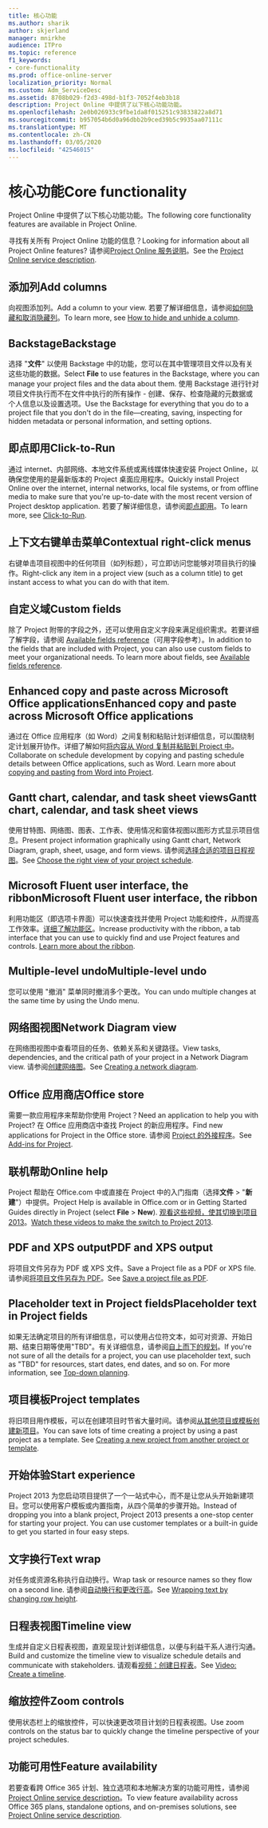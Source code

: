 ```yaml
---
title: 核心功能
ms.author: sharik
author: skjerland
manager: mnirkhe
audience: ITPro
ms.topic: reference
f1_keywords:
- core-functionality
ms.prod: office-online-server
localization_priority: Normal
ms.custom: Adm_ServiceDesc
ms.assetid: 8708b029-f2d3-498d-b1f3-7052f4eb3b18
description: Project Online 中提供了以下核心功能功能。
ms.openlocfilehash: 2e0b026933c9fbe1da8f015251c93833822a8d71
ms.sourcegitcommit: b957054b6d0a96dbb2b9ced39b5c9935aa07111c
ms.translationtype: MT
ms.contentlocale: zh-CN
ms.lasthandoff: 03/05/2020
ms.locfileid: "42546015"
---
```

# <a name="core-functionality"></a><span data-ttu-id="0177a-103">核心功能</span><span class="sxs-lookup"><span data-stu-id="0177a-103">Core functionality</span></span>

<span data-ttu-id="0177a-104">Project Online 中提供了以下核心功能功能。</span><span class="sxs-lookup"><span data-stu-id="0177a-104">The following core functionality features are available in Project Online.</span></span>
  
<span data-ttu-id="0177a-105">寻找有关所有 Project Online 功能的信息？</span><span class="sxs-lookup"><span data-stu-id="0177a-105">Looking for information about all Project Online features?</span></span> <span data-ttu-id="0177a-106">请参阅[Project Online 服务说明](project-online-service-description.md)。</span><span class="sxs-lookup"><span data-stu-id="0177a-106">See the [Project Online service description](project-online-service-description.md).</span></span>
  
## <a name="add-columns"></a><span data-ttu-id="0177a-107">添加列</span><span class="sxs-lookup"><span data-stu-id="0177a-107">Add columns</span></span>

<span data-ttu-id="0177a-108">向视图添加列。</span><span class="sxs-lookup"><span data-stu-id="0177a-108">Add a column to your view.</span></span> <span data-ttu-id="0177a-109">若要了解详细信息，请参阅[如何隐藏和取消隐藏列](https://go.microsoft.com/fwlink/p/?LinkId=271343)。</span><span class="sxs-lookup"><span data-stu-id="0177a-109">To learn more, see [How to hide and unhide a column](https://go.microsoft.com/fwlink/p/?LinkId=271343).</span></span>
  
## <a name="backstage"></a><span data-ttu-id="0177a-110">Backstage</span><span class="sxs-lookup"><span data-stu-id="0177a-110">Backstage</span></span>

<span data-ttu-id="0177a-111">选择 "**文件**" 以使用 Backstage 中的功能，您可以在其中管理项目文件以及有关这些功能的数据。</span><span class="sxs-lookup"><span data-stu-id="0177a-111">Select **File** to use features in the Backstage, where you can manage your project files and the data about them.</span></span> <span data-ttu-id="0177a-112">使用 Backstage 进行针对项目文件执行而不在文件中执行的所有操作 - 创建、保存、检查隐藏的元数据或个人信息以及设置选项。</span><span class="sxs-lookup"><span data-stu-id="0177a-112">Use the Backstage for everything that you do to a project file that you don't do in the file—creating, saving, inspecting for hidden metadata or personal information, and setting options.</span></span> 
  
## <a name="click-to-run"></a><span data-ttu-id="0177a-113">即点即用</span><span class="sxs-lookup"><span data-stu-id="0177a-113">Click-to-Run</span></span>

<span data-ttu-id="0177a-114">通过 internet、内部网络、本地文件系统或离线媒体快速安装 Project Online，以确保您使用的是最新版本的 Project 桌面应用程序。</span><span class="sxs-lookup"><span data-stu-id="0177a-114">Quickly install Project Online over the internet, internal networks, local file systems, or from offline media to make sure that you're up-to-date with the most recent version of Project desktop application.</span></span> <span data-ttu-id="0177a-115">若要了解详细信息，请参阅[即点即用](https://go.microsoft.com/fwlink/p/?LinkId=271596)。</span><span class="sxs-lookup"><span data-stu-id="0177a-115">To learn more, see [Click-to-Run](https://go.microsoft.com/fwlink/p/?LinkId=271596).</span></span>
  
## <a name="contextual-right-click-menus"></a><span data-ttu-id="0177a-116">上下文右键单击菜单</span><span class="sxs-lookup"><span data-stu-id="0177a-116">Contextual right-click menus</span></span>

<span data-ttu-id="0177a-117">右键单击项目视图中的任何项目（如列标题），可立即访问您能够对项目执行的操作。</span><span class="sxs-lookup"><span data-stu-id="0177a-117">Right-click any item in a project view (such as a column title) to get instant access to what you can do with that item.</span></span>
  
## <a name="custom-fields"></a><span data-ttu-id="0177a-118">自定义域</span><span class="sxs-lookup"><span data-stu-id="0177a-118">Custom fields</span></span>

<span data-ttu-id="0177a-p105">除了 Project 附带的字段之外，还可以使用自定义字段来满足组织需求。若要详细了解字段，请参阅 [Available fields reference](https://support.office.com/en-us/article/Available-fields-reference-615a4563-1cc3-40f4-b66f-1b17e793a460)（可用字段参考）。</span><span class="sxs-lookup"><span data-stu-id="0177a-p105">In addition to the fields that are included with Project, you can also use custom fields to meet your organizational needs. To learn more about fields, see [Available fields reference](https://support.office.com/en-us/article/Available-fields-reference-615a4563-1cc3-40f4-b66f-1b17e793a460).</span></span>
  
## <a name="enhanced-copy-and-paste-across-microsoft-office-applications"></a><span data-ttu-id="0177a-121">Enhanced copy and paste across Microsoft Office applications</span><span class="sxs-lookup"><span data-stu-id="0177a-121">Enhanced copy and paste across Microsoft Office applications</span></span>

<span data-ttu-id="0177a-p106">通过在 Office 应用程序（如 Word）之间复制和粘贴计划详细信息，可以围绕制定计划展开协作。详细了解如何[将内容从 Word 复制并粘贴到 Project 中](https://go.microsoft.com/fwlink/p/?LinkId=271330)。</span><span class="sxs-lookup"><span data-stu-id="0177a-p106">Collaborate on schedule development by copying and pasting schedule details between Office applications, such as Word. Learn more about [copying and pasting from Word into Project](https://go.microsoft.com/fwlink/p/?LinkId=271330).</span></span>
  
## <a name="gantt-chart-calendar-and-task-sheet-views"></a><span data-ttu-id="0177a-124">Gantt chart, calendar, and task sheet views</span><span class="sxs-lookup"><span data-stu-id="0177a-124">Gantt chart, calendar, and task sheet views</span></span>

<span data-ttu-id="0177a-125">使用甘特图、网络图、图表、工作表、使用情况和窗体视图以图形方式显示项目信息。</span><span class="sxs-lookup"><span data-stu-id="0177a-125">Present project information graphically using Gantt chart, Network Diagram, graph, sheet, usage, and form views.</span></span> <span data-ttu-id="0177a-126">请参阅[选择合适的项目日程视图](https://go.microsoft.com/fwlink/?LinkId=402905)。</span><span class="sxs-lookup"><span data-stu-id="0177a-126">See [Choose the right view of your project schedule](https://go.microsoft.com/fwlink/?LinkId=402905).</span></span>
  
## <a name="microsoft-fluent-user-interface-the-ribbon"></a><span data-ttu-id="0177a-127">Microsoft Fluent user interface, the ribbon</span><span class="sxs-lookup"><span data-stu-id="0177a-127">Microsoft Fluent user interface, the ribbon</span></span>

<span data-ttu-id="0177a-p108">利用功能区（即选项卡界面）可以快速查找并使用 Project 功能和控件，从而提高工作效率。[详细了解功能区](https://go.microsoft.com/fwlink/p/?LinkId=271325)。</span><span class="sxs-lookup"><span data-stu-id="0177a-p108">Increase productivity with the ribbon, a tab interface that you can use to quickly find and use Project features and controls. [Learn more about the ribbon](https://go.microsoft.com/fwlink/p/?LinkId=271325).</span></span>
  
## <a name="multiple-level-undo"></a><span data-ttu-id="0177a-130">Multiple-level undo</span><span class="sxs-lookup"><span data-stu-id="0177a-130">Multiple-level undo</span></span>

<span data-ttu-id="0177a-131">您可以使用 "撤消" 菜单同时撤消多个更改。</span><span class="sxs-lookup"><span data-stu-id="0177a-131">You can undo multiple changes at the same time by using the Undo menu.</span></span> 
  
## <a name="network-diagram-view"></a><span data-ttu-id="0177a-132">网络图视图</span><span class="sxs-lookup"><span data-stu-id="0177a-132">Network Diagram view</span></span>

<span data-ttu-id="0177a-133">在网络图视图中查看项目的任务、依赖关系和关键路径。</span><span class="sxs-lookup"><span data-stu-id="0177a-133">View tasks, dependencies, and the critical path of your project in a Network Diagram view.</span></span> <span data-ttu-id="0177a-134">请参阅[创建网络图](https://go.microsoft.com/fwlink/p/?LinkId=271338)。</span><span class="sxs-lookup"><span data-stu-id="0177a-134">See [Creating a network diagram](https://go.microsoft.com/fwlink/p/?LinkId=271338).</span></span>
  
## <a name="office-store"></a><span data-ttu-id="0177a-135">Office 应用商店</span><span class="sxs-lookup"><span data-stu-id="0177a-135">Office store</span></span>

<span data-ttu-id="0177a-136">需要一款应用程序来帮助你使用 Project？</span><span class="sxs-lookup"><span data-stu-id="0177a-136">Need an application to help you with Project?</span></span> <span data-ttu-id="0177a-137">在 Office 应用商店中查找 Project 的新应用程序。</span><span class="sxs-lookup"><span data-stu-id="0177a-137">Find new applications for Project in the Office store.</span></span> <span data-ttu-id="0177a-138">请参阅 [Project 的外接程序](https://go.microsoft.com/fwlink/?LinkId=273883)。</span><span class="sxs-lookup"><span data-stu-id="0177a-138">See [Add-ins for Project](https://go.microsoft.com/fwlink/?LinkId=273883).</span></span>
  
## <a name="online-help"></a><span data-ttu-id="0177a-139">联机帮助</span><span class="sxs-lookup"><span data-stu-id="0177a-139">Online help</span></span>

<span data-ttu-id="0177a-140">Project 帮助在 Office.com 中或直接在 Project 中的入门指南（选择**文件** \> "**新建**"）中提供。</span><span class="sxs-lookup"><span data-stu-id="0177a-140">Project Help is available in Office.com or in Getting Started Guides directly in Project (select **File** \> **New**).</span></span> <span data-ttu-id="0177a-141">[观看这些视频，使其切换到项目 2013](https://go.microsoft.com/fwlink/p/?LinkId=271325)。</span><span class="sxs-lookup"><span data-stu-id="0177a-141">[Watch these videos to make the switch to Project 2013](https://go.microsoft.com/fwlink/p/?LinkId=271325).</span></span>
  
## <a name="pdf-and-xps-output"></a><span data-ttu-id="0177a-142">PDF and XPS output</span><span class="sxs-lookup"><span data-stu-id="0177a-142">PDF and XPS output</span></span>

<span data-ttu-id="0177a-143">将项目文件另存为 PDF 或 XPS 文件。</span><span class="sxs-lookup"><span data-stu-id="0177a-143">Save a Project file as a PDF or XPS file.</span></span> <span data-ttu-id="0177a-144">请参阅[将项目文件另存为 PDF](https://go.microsoft.com/fwlink/p/?LinkId=271350)。</span><span class="sxs-lookup"><span data-stu-id="0177a-144">See [Save a project file as PDF](https://go.microsoft.com/fwlink/p/?LinkId=271350).</span></span>
  
## <a name="placeholder-text-in-project-fields"></a><span data-ttu-id="0177a-145">Placeholder text in Project fields</span><span class="sxs-lookup"><span data-stu-id="0177a-145">Placeholder text in Project fields</span></span>

<span data-ttu-id="0177a-p113">如果无法确定项目的所有详细信息，可以使用占位符文本，如可对资源、开始日期、结束日期等使用"TBD"。有关详细信息，请参阅[自上而下的规划](https://go.microsoft.com/fwlink/p/?LinkId=271333)。</span><span class="sxs-lookup"><span data-stu-id="0177a-p113">If you're not sure of all the details for a project, you can use placeholder text, such as "TBD" for resources, start dates, end dates, and so on. For more information, see [Top-down planning](https://go.microsoft.com/fwlink/p/?LinkId=271333).</span></span>
  
## <a name="project-templates"></a><span data-ttu-id="0177a-148">项目模板</span><span class="sxs-lookup"><span data-stu-id="0177a-148">Project templates</span></span>

<span data-ttu-id="0177a-p114">将旧项目用作模板，可以在创建项目时节省大量时间。请参阅[从其他项目或模板创建新项目](https://go.microsoft.com/fwlink/p/?LinkId=271328)。</span><span class="sxs-lookup"><span data-stu-id="0177a-p114">You can save lots of time creating a project by using a past project as a template. See [Creating a new project from another project or template](https://go.microsoft.com/fwlink/p/?LinkId=271328).</span></span>
  
## <a name="start-experience"></a><span data-ttu-id="0177a-151">开始体验</span><span class="sxs-lookup"><span data-stu-id="0177a-151">Start experience</span></span>

<span data-ttu-id="0177a-p115">Project 2013 为您启动项目提供了一个一站式中心，而不是让您从头开始新建项目。您可以使用客户模板或内置指南，从四个简单的步骤开始。</span><span class="sxs-lookup"><span data-stu-id="0177a-p115">Instead of dropping you into a blank project, Project 2013 presents a one-stop center for starting your project. You can use customer templates or a built-in guide to get you started in four easy steps.</span></span>
  
## <a name="text-wrap"></a><span data-ttu-id="0177a-154">文字换行</span><span class="sxs-lookup"><span data-stu-id="0177a-154">Text wrap</span></span>

<span data-ttu-id="0177a-155">对任务或资源名称执行自动换行。</span><span class="sxs-lookup"><span data-stu-id="0177a-155">Wrap task or resource names so they flow on a second line.</span></span> <span data-ttu-id="0177a-156">请参阅[自动换行和更改行高](https://go.microsoft.com/fwlink/p/?LinkId=271344)。</span><span class="sxs-lookup"><span data-stu-id="0177a-156">See [Wrapping text by changing row height](https://go.microsoft.com/fwlink/p/?LinkId=271344).</span></span>
  
## <a name="timeline-view"></a><span data-ttu-id="0177a-157">日程表视图</span><span class="sxs-lookup"><span data-stu-id="0177a-157">Timeline view</span></span>

<span data-ttu-id="0177a-158">生成并自定义日程表视图，直观呈现计划详细信息，以便与利益干系人进行沟通。</span><span class="sxs-lookup"><span data-stu-id="0177a-158">Build and customize the timeline view to visualize schedule details and communicate with stakeholders.</span></span> <span data-ttu-id="0177a-159">请观看[视频：创建日程表](https://go.microsoft.com/fwlink/?LinkId=402912)。</span><span class="sxs-lookup"><span data-stu-id="0177a-159">See [Video: Create a timeline](https://go.microsoft.com/fwlink/?LinkId=402912).</span></span>
  
## <a name="zoom-controls"></a><span data-ttu-id="0177a-160">缩放控件</span><span class="sxs-lookup"><span data-stu-id="0177a-160">Zoom controls</span></span>

<span data-ttu-id="0177a-161">使用状态栏上的缩放控件，可以快速更改项目计划的日程表视图。</span><span class="sxs-lookup"><span data-stu-id="0177a-161">Use zoom controls on the status bar to quickly change the timeline perspective of your project schedules.</span></span> 
  
## <a name="feature-availability"></a><span data-ttu-id="0177a-162">功能可用性</span><span class="sxs-lookup"><span data-stu-id="0177a-162">Feature availability</span></span>

<span data-ttu-id="0177a-163">若要查看跨 Office 365 计划、独立选项和本地解决方案的功能可用性，请参阅[Project Online service description](project-online-service-description.md)。</span><span class="sxs-lookup"><span data-stu-id="0177a-163">To view feature availability across Office 365 plans, standalone options, and on-premises solutions, see [Project Online service description](project-online-service-description.md).</span></span>
  

